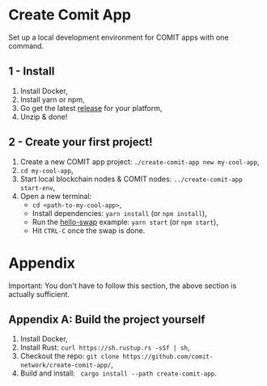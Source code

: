 # Create Comit App

Set up a local development environment for COMIT apps with one command. 

## 1 - Install

1. Install Docker,
2. Install yarn or npm, 
3. Go get the latest [release](https://github.com/comit-network/create-comit-app/releases) for your platform,
4. Unzip & done!

## 2 - Create your first project!

 1. Create a new COMIT app project: `./create-comit-app new my-cool-app`,
2. `cd my-cool-app`,
3. Start local blockchain nodes & COMIT nodes: `../create-comit-app start-env`,
4. Open a new terminal:
   - `cd <path-to-my-cool-app>`,
   - Install dependencies: `yarn install` (or `npm install`),
   - Run the [hello-swap](https://github.com/comit-network/hello-swap/) example: `yarn start` (or `npm start`),
   - Hit `CTRL-C` once the swap is done.
   

# Appendix

Important: You don't have to follow this section, the above section is actually sufficient.

## Appendix A: Build the project yourself

1. Install Docker,
2. Install Rust: `curl https://sh.rustup.rs -sSf | sh`,
3. Checkout the repo: `git clone https://github.com/comit-network/create-comit-app/`,
4. Build and install: ` cargo install --path create-comit-app`.